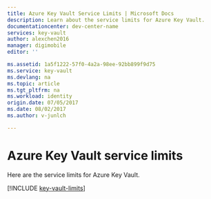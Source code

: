 ```yaml
---
title: Azure Key Vault Service Limits | Microsoft Docs
description: Learn about the service limits for Azure Key Vault.
documentationcenter: dev-center-name
services: key-vault
author: alexchen2016
manager: digimobile
editor: ''

ms.assetid: 1a5f1222-57f0-4a2a-98ee-92bb899f9d75
ms.service: key-vault
ms.devlang: na
ms.topic: article
ms.tgt_pltfrm: na
ms.workload: identity
origin.date: 07/05/2017
ms.date: 08/02/2017
ms.author: v-junlch

---
```

# Azure Key Vault service limits
Here are the service limits for Azure Key Vault.

[!INCLUDE [key-vault-limits](../../includes/key-vault-limits.md)]


<!-- Update_Description: update meta properties -->